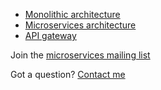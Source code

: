---
---
* [Monolithic architecture](/patterns/monolithic.html)
* [Microservices architecture](/patterns/microservices.html)
* [API gateway](/patterns/apigateway.html)

Join the [microservices mailing list](https://groups.google.com/forum/#!forum/microservices)

Got a question? [Contact me](https://chrisrichardson.wufoo.com/forms/zgp4xr60erb04x/)

